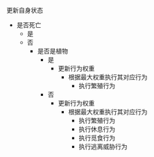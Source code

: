 更新自身状态
- 是否死亡
	- 是
	- 否
		- 是否是植物
			- 是
				- 更新行为权重
					- 根据最大权重执行其对应行为
						- 执行繁殖行为
			- 否
				- 更新行为权重
					- 根据最大权重执行其对应行为
						- 执行繁殖行为
						- 执行休息行为
						- 执行觅食行为
						- 执行逃离威胁行为
